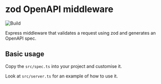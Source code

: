 # zod OpenAPI middleware

![Build](https://github.com/h4ctar/zod-openapi-middleware/actions/workflows/build.yml/badge.svg)

Express middleware that validates a request using zod and generates an OpenAPI spec.

## Basic usage

Copy the `src/spec.ts` into your project and customise it.

Look at `src/server.ts` for an example of how to use it.
